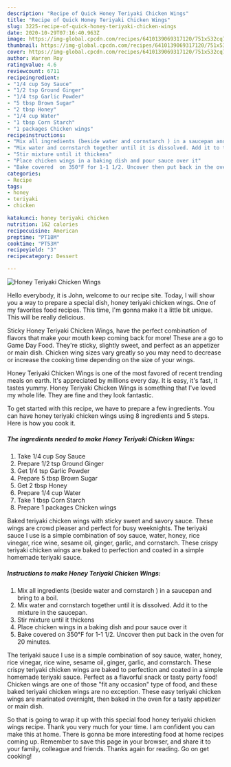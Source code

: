 ```yaml
---
description: "Recipe of Quick Honey Teriyaki Chicken Wings"
title: "Recipe of Quick Honey Teriyaki Chicken Wings"
slug: 3225-recipe-of-quick-honey-teriyaki-chicken-wings
date: 2020-10-29T07:16:40.963Z
image: https://img-global.cpcdn.com/recipes/6410139069317120/751x532cq70/honey-teriyaki-chicken-wings-recipe-main-photo.jpg
thumbnail: https://img-global.cpcdn.com/recipes/6410139069317120/751x532cq70/honey-teriyaki-chicken-wings-recipe-main-photo.jpg
cover: https://img-global.cpcdn.com/recipes/6410139069317120/751x532cq70/honey-teriyaki-chicken-wings-recipe-main-photo.jpg
author: Warren Roy
ratingvalue: 4.6
reviewcount: 6711
recipeingredient:
- "1/4 cup Soy Sauce"
- "1/2 tsp Ground Ginger"
- "1/4 tsp Garlic Powder"
- "5 tbsp Brown Sugar"
- "2 tbsp Honey"
- "1/4 cup Water"
- "1 tbsp Corn Starch"
- "1 packages Chicken wings"
recipeinstructions:
- "Mix all ingredients (beside water and cornstarch ) in a saucepan and bring to a boil."
- "Mix water and cornstarch together until it is dissolved. Add it to the mixture in the saucepan."
- "Stir mixture until it thickens"
- "Place chicken wings in a baking dish and pour sauce over it"
- "Bake covered  on 350°F for 1-1 1/2. Uncover then put back in the oven for 20 minutes."
categories:
- Recipe
tags:
- honey
- teriyaki
- chicken

katakunci: honey teriyaki chicken 
nutrition: 162 calories
recipecuisine: American
preptime: "PT18M"
cooktime: "PT53M"
recipeyield: "3"
recipecategory: Dessert

---
```



![Honey Teriyaki Chicken Wings](https://img-global.cpcdn.com/recipes/6410139069317120/751x532cq70/honey-teriyaki-chicken-wings-recipe-main-photo.jpg)

Hello everybody, it is John, welcome to our recipe site. Today, I will show you a way to prepare a special dish, honey teriyaki chicken wings. One of my favorites food recipes. This time, I'm gonna make it a little bit unique. This will be really delicious.

Sticky Honey Teriyaki Chicken Wings, have the perfect combination of flavors that make your mouth keep coming back for more! These are a go to Game Day Food. They&#39;re sticky, slightly sweet, and perfect as an appetizer or main dish. Chicken wing sizes vary greatly so you may need to decrease or increase the cooking time depending on the size of your wings.

Honey Teriyaki Chicken Wings is one of the most favored of recent trending meals on earth. It's appreciated by millions every day. It is easy, it's fast, it tastes yummy. Honey Teriyaki Chicken Wings is something that I've loved my whole life. They are fine and they look fantastic.


To get started with this recipe, we have to prepare a few ingredients. You can have honey teriyaki chicken wings using 8 ingredients and 5 steps. Here is how you cook it.

<!--inarticleads1-->

##### The ingredients needed to make Honey Teriyaki Chicken Wings:

1. Take 1/4 cup Soy Sauce
1. Prepare 1/2 tsp Ground Ginger
1. Get 1/4 tsp Garlic Powder
1. Prepare 5 tbsp Brown Sugar
1. Get 2 tbsp Honey
1. Prepare 1/4 cup Water
1. Take 1 tbsp Corn Starch
1. Prepare 1 packages Chicken wings


Baked teriyaki chicken wings with sticky sweet and savory sauce. These wings are crowd pleaser and perfect for busy weeknights. The teriyaki sauce I use is a simple combination of soy sauce, water, honey, rice vinegar, rice wine, sesame oil, ginger, garlic, and cornstarch. These crispy teriyaki chicken wings are baked to perfection and coated in a simple homemade teriyaki sauce. 

<!--inarticleads2-->

##### Instructions to make Honey Teriyaki Chicken Wings:

1. Mix all ingredients (beside water and cornstarch ) in a saucepan and bring to a boil.
1. Mix water and cornstarch together until it is dissolved. Add it to the mixture in the saucepan.
1. Stir mixture until it thickens
1. Place chicken wings in a baking dish and pour sauce over it
1. Bake covered  on 350°F for 1-1 1/2. Uncover then put back in the oven for 20 minutes.


The teriyaki sauce I use is a simple combination of soy sauce, water, honey, rice vinegar, rice wine, sesame oil, ginger, garlic, and cornstarch. These crispy teriyaki chicken wings are baked to perfection and coated in a simple homemade teriyaki sauce. Perfect as a flavorful snack or tasty party food! Chicken wings are one of those &#34;fit any occasion&#34; type of food, and these baked teriyaki chicken wings are no exception. These easy teriyaki chicken wings are marinated overnight, then baked in the oven for a tasty appetizer or main dish. 

So that is going to wrap it up with this special food honey teriyaki chicken wings recipe. Thank you very much for your time. I am confident you can make this at home. There is gonna be more interesting food at home recipes coming up. Remember to save this page in your browser, and share it to your family, colleague and friends. Thanks again for reading. Go on get cooking!
